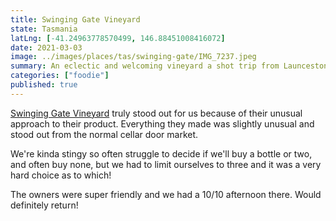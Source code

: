 ```yaml
---
title: Swinging Gate Vineyard
state: Tasmania
latLng: [-41.24963778570499, 146.88451008416072]
date: 2021-03-03
image: ../images/places/tas/swinging-gate/IMG_7237.jpeg
summary: An eclectic and welcoming vineyard a shot trip from Launceston
categories: ["foodie"]
published: true
---
```


[Swinging Gate Vineyard](https://swinginggatewines.com.au) truly stood out for us because of their unusual approach to their product. Everything they made was slightly unusual and stood out from the normal cellar door market.

We're kinda stingy so often struggle to decide if we'll buy a bottle or two, and often buy none, but we had to limit ourselves to three and it was a very hard choice as to which!

The owners were super friendly and we had a 10/10 afternoon there. Would definitely return!